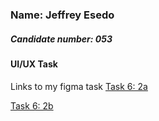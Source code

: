 ### Name: Jeffrey Esedo
##### Candidate number: 053
#### UI/UX Task

Links to my figma task
[Task 6: 2a](https://www.figma.com/file/s1rpOfaoM1S2TVg6W4EIRI/Fundamentals-of-UI%2FUX?node-id=0%3A1)

[Task 6: 2b](https://www.figma.com/file/4gzXHaTqshWPYsUrhyPtmk/Task_6)